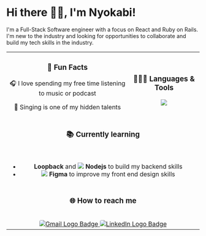 # Hi there 👋🏾, I'm Nyokabi!

I'm a Full-Stack Software engineer with a focus on React and Ruby on Rails. I'm new to the industry and looking for opportunities to collaborate and build my tech skills in the industry.

<table>
  <tr>
    <td align="center">
    <h3>🤩 Fun Facts</h3>
      <p>🎧 I love spending my free time listening to music or podcast</p>
      <p>🎤 Singing is one of my hidden talents</p>
    </td>
    <td align="center">
      <h3>👩🏽‍💻 Languages & Tools</h3>
      <img style="text-align: center;" src="https://skillicons.dev/icons?i=html,css,bootstrap,js,react,vercel,vscode,git,github,githubactions,rails,ruby,postgres,sqlite&perline=4">
    </td>
  </tr>
  <tr>
    <td colspan="2" align="center">
      <h3 style="text-align: center" align="center" valign="top">📚 Currently learning</h3><br>
      <ul>
        <li><strong>Loopback</strong> and <img style="text-align: center;" src="https://skillicons.dev/icons?i=nodejs&perline=4"> <strong>Nodejs</strong> to build my backend skills</li>
        <li><img style="text-align: center;" src="https://skillicons.dev/icons?i=figma&perline=4"> <strong>Figma</strong> to improve my front end design skills</li>
      </ul>
    </td>
  </tr>
  <tr>
    <td colspan="2" align="center">
      <h3>🌐 How to reach me</h3><br>
      <a href="nyokabikamau2014@gmail.com">
        <img 
        src="https://img.shields.io/badge/Gmail-D14836?style=for-the-badge&logo=gmail&logoColor=white" 
        alt="Gmail Logo Badge" 
        style="border-radius: 4px;"
        >
      </a>
      <a href="linkedin.com/in/nyokabikamau">
        <img
          src="https://img.shields.io/badge/LinkedIn-0077B5?style=for-the-badge&logo=linkedin&logoColor=white"
          alt="LinkedIn Logo Badge"
          style="border-radius: 4px;"
          >
      </a>
    </td>
  </tr>
</table>
